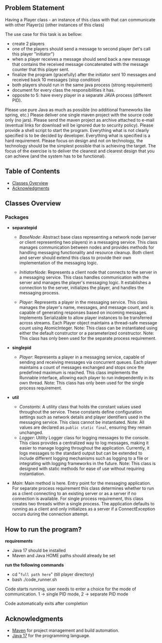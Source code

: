 ## Problem Statement
Having a Player class - an instance of this class with that can communicate with other Player(s) (other instances of this class)

The use case for this task is as bellow:

- create 2 players
- one of the players should send a message to second player (let's call this player "initiator")
- when a player receives a message should send back a new message that contains the received message concatenated with the message counter that this player sent.
- finalize the program (gracefully) after the initiator sent 10 messages and received back 10 messages (stop condition)
- both players should run in the same java process (strong requirement)
- document for every class the responsibilities it has.
- opposite to 5: have every player in a separate JAVA process (different PID).

Please use pure Java as much as possible (no additional frameworks like spring, etc.)
Please deliver one single maven project with the source code only (no jars). Please send the maven project as archive attached to e-mail (eventual links for download will be ignored due to security policy).
Please provide a shell script to start the program.
Everything what is not clearly specified is to be decided by developer. Everything what is specified is a hard requirement.
Please focus on design and not on technology, the technology should be the simplest possible that is achieving the target.
The focus of the exercise is to deliver the cleanest and clearest design that you can achieve (and the system has to be functional).

## Table of Contents

- [Classes Overview](#classes-overview)
- [Acknowledgments](#acknowledgments)

## Classes Overview

### Packages
- **separatepid**
    - *BaseNode*: Abstract base class representing a network node (server or client representing two players) in a messaging service. This class manages communication between nodes and provides methods for handling messaging functionality and resource cleanup. Both client and server should extend this class to provide their own implementation of the messaging logic.
  
    - *InitiatorNode*: Represents a client node that connects to the server in a messaging service. This class handles communication with the server and manages the player's messaging logic. It establishes a connection to the server, initializes the player, and handles the messaging process.
  
    - *Player*: Represents a player in the messaging service. This class manages the player's name, messages, and message count, and is capable of generating responses based on incoming messages. Implements Serializable to allow player instances to be transferred across streams. Each Player object maintains a thread-safe message count using AtomicInteger.
    Note: This class can be instantiated using either the default constructor or a parameterized constructor.
    Note: This class has only been used for the separate process requirement.

- **singlepid**
    - *Player*: Represents a player in a messaging service, capable of sending and receiving messages via concurrent queues. Each player maintains a count of messages exchanged and stops once the predefined maximum is reached. This class implements the Runnable interface, allowing each player to run independently in its own thread. 
    Note: This class has only been used for the single process requirement.

- **util**
    - *Constants*: A utility class that holds the constant values used throughout the service. These constants define configuration settings such as network details and player identifiers used in the messaging service. This class cannot be instantiated.
    Note: All values are declared as `public static final`, ensuring they remain unchanged.
    - *Logger*: Utility Logger class for logging messages to the console. This class provides a centralized way to log messages, making it easier to manage logging throughout the application. Currently, it logs messages to the standard output but can be extended to include different logging mechanisms such as logging to a file or integrating with logging frameworks in the future.
    Note: This class is designed with static methods for ease of use without requiring instantiation.
  
- *Main*: Main method is here. Entry point for the messaging application.
  For separate process requirement this class determines whether to run as a client connecting to an existing server or as a server if no connection is available.
  For single process requirement, this class creates two threads within a single process.
  The application defaults to running as a client and only initializes as a server if a ConnectException occurs during the connection attempt.

## How to run the program?
**requirements**
- Java 17 should be installed
- Maven and Java HOME paths should already be set

**run the following commands**
- cd "`full path here`" (till player directory)
- bash ./code_runner.sh

Code starts running, user needs to enter a choice for the mode of communication.
1 -> single PID mode,
2 -> separate PID mode

Code automatically exits after completion

## Acknowledgments
- [Maven](https://maven.apache.org/) for project management and build automation.
- [Java 17](https://www.oracle.com/java/) for the programming language.
